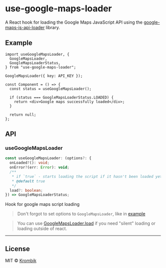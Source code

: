 # use-google-maps-loader

A React hook for loading the Google Maps JavaScript API using the [google-maps-js-api-loader](https://github.com/Krombik/google-maps-loader) library.

## Example

```tsx
import useGoogleMapsLoader, {
  GoogleMapsLoader,
  GoogleMapsLoaderStatus,
} from "use-google-maps-loader";

GoogleMapsLoader({ key: API_KEY });

const Component = () => {
  const status = useGoogleMapsLoader();

  if (status === GoogleMapsLoaderStatus.LOADED) {
    return <div>Google maps successfully loaded</div>;
  }

  return null;
};
```

## API

### useGoogleMapsLoader

```ts
const useGoogleMapsLoader: (options?: {
  onLoaded?(): void;
  onError?(err: Error): void;
  /**
   * if `true` - starts loading the script if it hasn't been loaded yet, otherwise just waits for the script to load
   * @default true
   */
  load?: boolean;
}) => GoogleMapsLoaderStatus;
```

Hook for google maps script loading

> Don't forgot to set options to `GoogleMapsLoader`, like in [example](#example)

> You can use [GoogleMapsLoader.load](https://github.com/Krombik/google-maps-loader#load) if you need "silent" loading or loading outside of react.

---

## License

MIT © [Krombik](https://github.com/Krombik)
